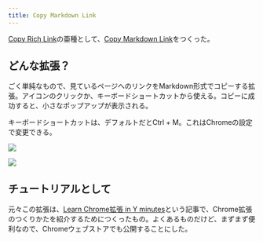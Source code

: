 ```yaml
---
title: Copy Markdown Link
---
```

[Copy Rich Link](https://chrome.google.com/webstore/detail/copy-rich-link/hikiamlgpdcabppakpmemaofmkgknpea)の亜種として、[Copy Markdown Link](https://chrome.google.com/webstore/detail/copy-markdown-link/gkceaaphhbeanfciglgpffnncfpipjpa)をつくった。

どんな拡張？
------

ごく単純なもので、見ているページへのリンクをMarkdown形式でコピーする拡張。アイコンのクリックか、キーボードショートカットから使える。コピーに成功すると、小さなポップアップが表示される。

キーボードショートカットは、デフォルトだとCtrl + M。これはChromeの設定で変更できる。

![](https://lh4.googleusercontent.com/GrGSh2ljqEDM_KV4hQ0bsXMkboPL1a0q42ys3hpR6WH78tpa-9EJyqYzza3SHpJjm8F93_ejf7-9_uPdkO00AHbOsSG1Zu7n1JLC7uXMtAi_K3QYslimPW6lqQpaBRIf2MHRxyWqxxN226J6aqN-cbw9TOC7Ewaoa2YBq9dRuz8NGxAktSQlxD5O)

![](https://lh3.googleusercontent.com/gHJMykOm_ZnA6dacPpivq-k2zAFB8EBqV7c2lctbTJcqLLNy8JUNlSWjI-VPr1KLkFMUFNcIfWpvVSRF3-u8f-ta58tUrCuA3c9_rNR0DdoVKMNhGZJ7-lDpZdKtr8PpWCULbNCMEoryJT43FQnejvVmxV_iVP-Ef8793XoUNkj3bHh7UUQfHgOO)

チュートリアルとして
----------

元々この拡張は、[Learn Chrome拡張 in Y minutes](https://r7kamura.com/articles/2022-05-18-learn-chrome-extention-in-y-minutes)という記事で、Chrome拡張のつくりかたを紹介するためにつくったもの。よくあるものだけど、まずまず便利なので、Chromeウェブストアでも公開することにした。
